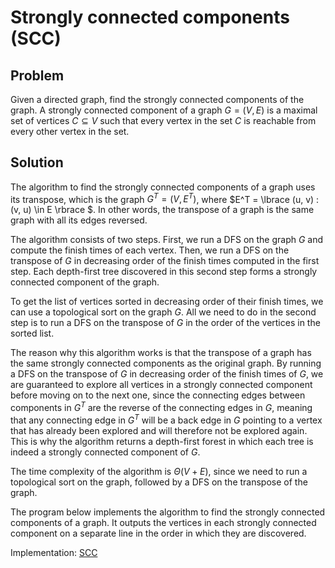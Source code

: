 # Strongly connected components (SCC)

## Problem

Given a directed graph, find the strongly connected components of the graph. A strongly connected component of a graph $G = (V,E)$ is a maximal set of vertices $C \subseteq V$ such that every vertex in the set $C$ is reachable from every other vertex in the set.

## Solution

The algorithm to find the strongly connected components of a graph uses its transpose, which is the graph $G^T = (V, E^T)$, where $E^T = \lbrace (u, v) : (v, u) \in E \rbrace $. In other words, the transpose of a graph is the same graph with all its edges reversed.  

The algorithm consists of two steps. First, we run a DFS on the graph $G$ and compute the finish times of each vertex. Then, we run a DFS on the transpose of $G$ in decreasing order of the finish times computed in the first step. Each depth-first tree discovered in this second step forms a strongly connected component of the graph.

To get the list of vertices sorted in decreasing order of their finish times, we can use a topological sort on the graph $G$. All we need to do in the second step is to run a DFS on the transpose of $G$ in the order of the vertices in the sorted list.

The reason why this algorithm works is that the transpose of a graph has the same strongly connected components as the original graph. By running a DFS on the transpose of $G$ in decreasing order of the finish times of $G$, we are guaranteed to explore all vertices in a strongly connected component before moving on to the next one, since the connecting edges between components in $G^T$ are the reverse of the connecting edges in $G$, meaning that any connecting edge in $G^T$ will be a back edge in $G$ pointing to a vertex that has already been explored and will therefore not be explored again. This is why the algorithm returns a depth-first forest in which each tree is indeed a strongly connected component of $G$.

The time complexity of the algorithm is $\Theta(V+E)$, since we need to run a topological sort on the graph, followed by a DFS on the transpose of the graph.

The program below implements the algorithm to find the strongly connected components of a graph. It outputs the vertices in each strongly connected component on a separate line in the order in which they are discovered.

Implementation: [SCC](https://github.com/pl3onasm/AADS/blob/main/algorithms/graphs/scc/scc.c)

